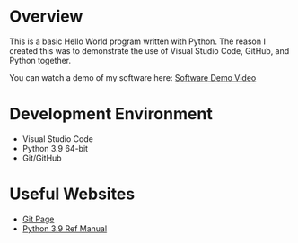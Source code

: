# Overview

This is a basic Hello World program written with Python. The reason I created this was to demonstrate the use of Visual Studio Code, GitHub, and Python together.

You can watch a demo of my software here: [Software Demo Video](https://www.youtube.com/watch?v=Ash9qcYCvig)

# Development Environment

* Visual Studio Code
* Python 3.9 64-bit
* Git/GitHub


# Useful Websites

* [Git Page](https://git-scm.com/download)
* [Python 3.9 Ref Manual](https://docs.python.org/3.9/library/functions.html)